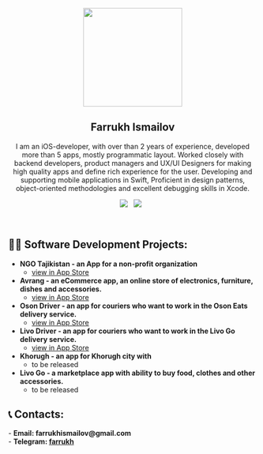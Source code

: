 <p align="center">

  <img src="https://user-images.githubusercontent.com/18241760/210707862-74d4c909-a71d-497e-a1a1-c24c32692bb5.PNG" width="200" height="200">
 
</p>

<h2 align="center">Farrukh Ismailov</h2>

<p align="center">I am an iOS-developer, with over than 2 years of experience, developed more than 5 apps, mostly programmatic layout. Worked closely with backend developers, product managers and UX/UI Designers for making high quality apps and define rich experience for the user. Developing and supporting mobile applications in Swift, Proficient in design patterns, object-oriented methodologies and excellent debugging skills in Xcode.</p>
<p align="center">
  <a href="https://www.linkedin.com/in/farrukh-ismailov-a9a23b193/"><img src="https://img.shields.io/static/v1?label=LinkedIn&message=farrukh&color=blue&style=for-the-badge&logo=linkedin&logoColor=white"></a>&nbsp;&nbsp;
  <a href="https://github.com/Yonodactyl/iOS-Portfolio/files/5539754/YonMontotoResumeFall2020-Redacted.pdf"><img src="https://img.shields.io/static/v1?label=Resume&message=Download%20CV&color=green&style=for-the-badge"></a>&nbsp;&nbsp;
</p><br>

<h2>👨‍💻 Software Development Projects:</h2>

- <b>NGO Tajikistan - an App for a non-profit organization</b>
  - [view in App Store](https://apps.apple.com/us/app/ngo-tajikistan/id1554217896)
- <b>Avrang - an eCommerce app, an online store of electronics, furniture, dishes and accessories.</b>
  - [view in App Store](https://apps.apple.com/us/app/avrang/id1609472437)
- <b>Oson Driver - an app for couriers who want to work in the Oson Eats delivery service.</b>
  - [view in App Store](https://apps.apple.com/us/app/osondriver/id1598074335)
- <b>Livo Driver - an app for couriers who want to work in the Livo Go delivery service.</b>
  - [view in App Store](https://apps.apple.com/us/app/livodriver/id1626231441)
- <b>Khorugh - an app for Khorugh city with </b>
  - to be released
- <b>Livo Go - a marketplace app with ability to buy food, clothes and other accessories.</b>
  - to be released

<h2>📞 Contacts:</h2>
- <b>Email: farrukhismailov@gmail.com</b><br></<br>
- <b>Telegram: <a href="https://t.me/faluhe">farrukh</a></b>
 

 
